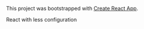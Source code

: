 This project was bootstrapped with [Create React App](https://github.com/facebookincubator/create-react-app).

React with less configuration